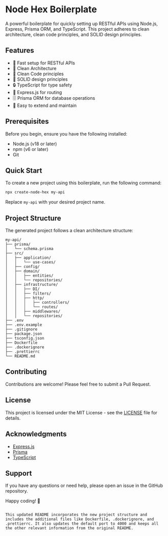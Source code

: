 # Node Hex Boilerplate

A powerful boilerplate for quickly setting up RESTful APIs using Node.js, Express, Prisma ORM, and TypeScript. This project adheres to clean architecture, clean code principles, and SOLID design principles.

## Features

- 🚀 Fast setup for RESTful APIs
- 🧱 Clean Architecture
- 🧼 Clean Code principles
- 🔧 SOLID design principles
- 🔒 TypeScript for type safety
- 🚂 Express.js for routing
- 🗄️ Prisma ORM for database operations
- 🔄 Easy to extend and maintain

## Prerequisites

Before you begin, ensure you have the following installed:

- Node.js (v18 or later)
- npm (v6 or later)
- Git

## Quick Start

To create a new project using this boilerplate, run the following command:

```bash
npx create-node-hex my-api
```

Replace `my-api` with your desired project name.

## Project Structure

The generated project follows a clean architecture structure:

```
my-api/
├── prisma/
│   └── schema.prisma
├── src/
│   ├── application/
│   │   └── use-cases/
│   ├── config/
│   ├── domain/
│   │   ├── entities/
│   │   └── repositories/
│   ├── infrastructure/
│   │   ├── DI/
│   │   ├── filters/
│   │   ├── http/
│   │   │   ├── controllers/
│   │   │   └── routes/
│   │   ├── middlewares/
│   │   └── repositories/
├── .env
├── .env.example
├── .gitignore
├── package.json
├── tsconfig.json
├── Dockerfile
├── .dockerignore
├── .prettierrc
└── README.md
```

## Contributing

Contributions are welcome! Please feel free to submit a Pull Request.

## License

This project is licensed under the MIT License - see the [LICENSE](LICENSE) file for details.

## Acknowledgments

- [Express.js](https://expressjs.com/)
- [Prisma](https://www.prisma.io/)
- [TypeScript](https://www.typescriptlang.org/)

## Support

If you have any questions or need help, please open an issue in the GitHub repository.

Happy coding! 🚀

```

This updated README incorporates the new project structure and includes the additional files like Dockerfile, .dockerignore, and .prettierrc. It also updates the default port to 4000 and keeps all the other relevant information from the original README.
```
